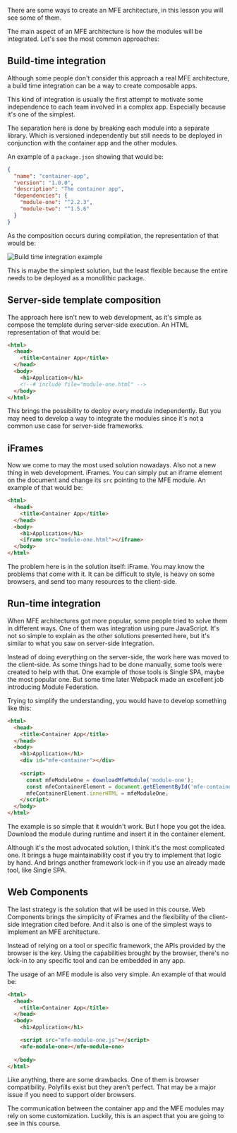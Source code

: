 There are some ways to create an MFE architecture, in this lesson you will see some of them.

The main aspect of an MFE architecture is how the modules will be integrated. Let's see the most common approaches:

## Build-time integration

Although some people don't consider this approach a real MFE architecture, a build time integration can be a way to create composable apps.

This kind of integration is usually the first attempt to motivate some independence to each team involved in a complex app. Especially because it's one of the simplest.

The separation here is done by breaking each module into a separate library. Which is versioned independently but still needs to be deployed in conjunction with the container app and the other modules.

An example of a `package.json` showing that would be:

```json
{
  "name": "container-app",
  "version": "1.0.0",
  "description": "The container app",
  "dependencies": {
    "module-one": "^2.2.3",
    "module-two": "^1.5.6"
  }
}
```

As the composition occurs during compilation, the representation of that would be:

<!-- ![Build time integration example](assets/build-time-integration.drawio.svg) -->
![Build time integration example](/api/collection/6586453712175104/5197349072142336/page/4738961238392832/image/6322496864780288?page_type=collection_lesson)

This is maybe the simplest solution, but the least flexible because the entire needs to be deployed as a monolithic package.

## Server-side template composition

The approach here isn't new to web development, as it's simple as compose the template during server-side execution. An HTML representation of that would be:

```html
<html>
  <head>
    <title>Container App</title>
  </head>
  <body>
    <h1>Application</h1>
    <!--# include file="module-one.html" -->
  </body>
</html>
```

This brings the possibility to deploy every module independently. But you may need to develop a way to integrate the modules since it's not a common use case for server-side frameworks.

## iFrames

Now we come to may the most used solution nowadays. Also not a new thing in web development. iFrames. You can simply put an iframe element on the document and change its `src` pointing to the MFE module. An example of that would be:

```html
<html>
  <head>
    <title>Container App</title>
  </head>
  <body>
    <h1>Application</h1>
    <iframe src="module-one.html"></iframe>
  </body>
</html>
```

The problem here is in the solution itself: iFrame. You may know the problems that come with it. It can be difficult to style, is heavy on some browsers, and send too many resources to the client-side.

## Run-time integration

When MFE architectures got more popular, some people tried to solve them in different ways. One of them was integration using pure JavaScript. It's not so simple to explain as the other solutions presented here, but it's similar to what you saw on server-side integration.

Instead of doing everything on the server-side, the work here was moved to the client-side. As some things had to be done manually, some tools were created to help with that. One example of those tools is Single SPA, maybe the most popular one. But some time later Webpack made an excellent job introducing Module Federation.

Trying to simplify the understanding, you would have to develop something like this:

```html
<html>
  <head>
    <title>Container App</title>
  </head>
  <body>
    <h1>Application</h1>
    <div id="mfe-container"></div>
    
    <script>
      const mfeModuleOne = downloadMfeModule('module-one');
      const mfeContainerElement = document.getElementById('mfe-container');
      mfeContainerElement.innerHTML = mfeModuleOne;
    </script>
  </body>
</html>
```

The example is so simple that it wouldn't work. But I hope you got the idea. Download the module during runtime and insert it in the container element.

Although it's the most advocated solution, I think it's the most complicated one. It brings a huge maintainability cost if you try to implement that logic by hand. And brings another framework lock-in if you use an already made tool, like Single SPA.

## Web Components

The last strategy is the solution that will be used in this course. Web Components brings the simplicity of iFrames and the flexibility of the client-side integration cited before. And it also is one of the simplest ways to implement an MFE architecture.

Instead of relying on a tool or specific framework, the APIs provided by the browser is the key. Using the capabilities brought by the browser, there's no lock-in to any specific tool and can be embedded in any app.

The usage of an MFE module is also very simple. An example of that would be:

```html
<html>
  <head>
    <title>Container App</title>
  </head>
  <body>
    <h1>Application</h1>

    <script src="mfe-module-one.js"></script>
    <mfe-module-one></mfe-module-one>
 
  </body>
</html>
```

Like anything, there are some drawbacks. One of them is browser compatibility. Polyfills exist but they aren't perfect. That may be a major issue if you need to support older browsers.

The communication between the container app and the MFE modules may rely on some customization. Luckily, this is an aspect that you are going to see in this course.
